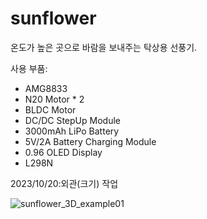 # sunflower

온도가 높은 곳으로 바람을 보내주는 탁상용 선풍기.



사용 부품:
- AMG8833
- N20 Motor * 2
- BLDC Motor
- DC/DC StepUp Module
- 3000mAh LiPo Battery
- 5V/2A Battery Charging Module
- 0.96 OLED Display
- L298N



2023/10/20:외관(크기) 작업

![sunflower_3D_example01](https://github.com/hiimseoll/sunflower/assets/74600938/b5a1115f-fad9-48d8-baf5-08168f8ec853)
